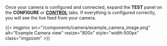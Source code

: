 Once your camera is configured and connected, expand the **TEST** panel on the **CONFIGURE** or [**CONTROL**](/manage/troubleshoot/teleoperate/default-interface/#viam-app) tabs.
If everything is configured correctly, you will see the live feed from your camera.

{{< imgproc src="/components/camera/example_camera_image.png" alt="Example Camera view" resize="800x" style="width:500px" class="imgzoom" >}}
